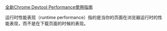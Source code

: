 [全新Chrome Devtool Performance使用指南](https://zhuanlan.zhihu.com/p/29879682)

运行时性能表现（runtime performance）指的是当你的页面在浏览器运行时的性能表现，而不是在下载页面的时候的表现。